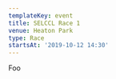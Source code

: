 ```yaml
---
templateKey: event
title: SELCCL Race 1
venue: Heaton Park
type: Race
startsAt: '2019-10-12 14:30'
---
```

Foo
